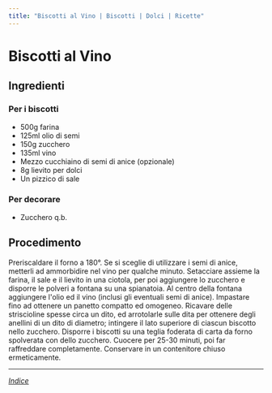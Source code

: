 ```yaml
---
title: "Biscotti al Vino | Biscotti | Dolci | Ricette"
---
```

# Biscotti al Vino

## Ingredienti

### Per i biscotti

- 500g farina
- 125ml olio di semi
- 150g zucchero
- 135ml vino
- Mezzo cucchiaino di semi di anice (opzionale)
- 8g lievito per dolci
- Un pizzico di sale

### Per decorare

- Zucchero q.b.

## Procedimento

Preriscaldare il forno a 180°. Se si sceglie di utilizzare i semi di anice, metterli ad ammorbidire nel vino per qualche minuto. Setacciare assieme la farina, il sale e il lievito in una ciotola, per poi aggiungere lo zucchero e disporre le polveri a fontana su una spianatoia. Al centro della fontana aggiungere l'olio ed il vino (inclusi gli eventuali semi di anice). Impastare fino ad ottenere un panetto compatto ed omogeneo. Ricavare delle striscioline spesse circa un dito, ed arrotolarle sulle dita per ottenere degli anellini di un dito di diametro; intingere il lato superiore di ciascun biscotto nello zucchero. Disporre i biscotti su una teglia foderata di carta da forno spolverata con dello zucchero. Cuocere per 25-30 minuti, poi far raffreddare completamente. Conservare in un contenitore chiuso ermeticamente.

***

*[Indice](../..)*